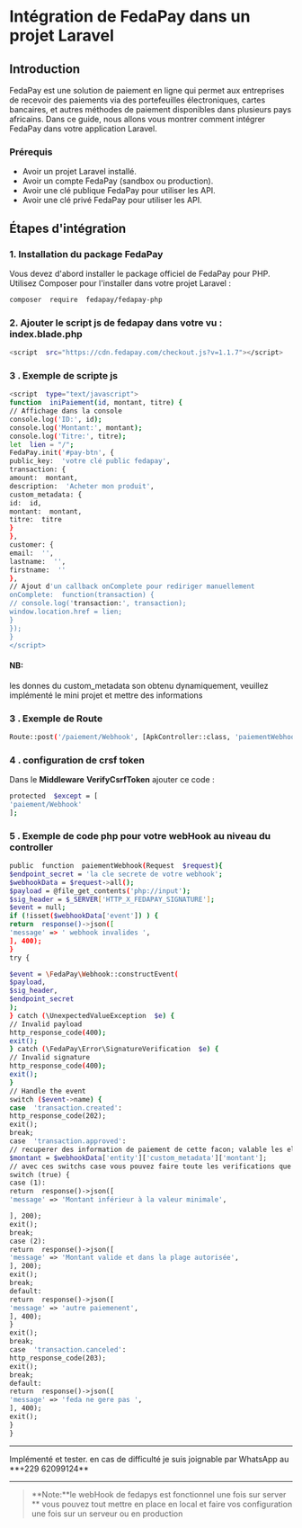 # Intégration de FedaPay dans un projet Laravel

## Introduction

FedaPay est une solution de paiement en ligne qui permet aux entreprises de recevoir des paiements via des portefeuilles électroniques, cartes bancaires, et autres méthodes de paiement disponibles dans plusieurs pays africains. Dans ce guide, nous allons vous montrer comment intégrer FedaPay dans votre application Laravel.

### Prérequis

-   Avoir un projet Laravel installé.
-   Avoir un compte FedaPay (sandbox ou production).
-   Avoir une clé publique FedaPay pour utiliser les API.
-   Avoir une clé privé FedaPay pour utiliser les API.

## Étapes d'intégration

### 1. Installation du package FedaPay

Vous devez d'abord installer le package officiel de FedaPay pour PHP. Utilisez Composer pour l'installer dans votre projet Laravel :

```bash
composer  require  fedapay/fedapay-php
```

### 2. Ajouter le script js de fedapay dans votre vu : index.blade.php

```bash
<script  src="https://cdn.fedapay.com/checkout.js?v=1.1.7"></script>
```

### 3 . Exemple de scripte js

```bash
<script  type="text/javascript">
function  iniPaiement(id, montant, titre) {
// Affichage dans la console
console.log('ID:', id);
console.log('Montant:', montant);
console.log('Titre:', titre);
let  lien = "/";
FedaPay.init('#pay-btn', {
public_key:  'votre clé public fedapay',
transaction: {
amount:  montant,
description:  'Acheter mon produit',
custom_metadata: {
id:  id,
montant:  montant,
titre:  titre
}
},
customer: {
email:  '',
lastname:  '',
firstname:  ''
},
// Ajout d'un callback onComplete pour rediriger manuellement
onComplete:  function(transaction) {
// console.log('transaction:', transaction);
window.location.href = lien;
}
});
}
</script>
```

#### NB:

les donnes du custom_metadata son obtenu dynamiquement, veuillez implémenté le mini projet
et mettre des informations

### 3 . Exemple de Route

```bash
Route::post('/paiement/Webhook', [ApkController::class, 'paiementWebhook'])->name('paiementWebhook');
```

### 4 . configuration de crsf token

Dans le **Middleware** **VerifyCsrfToken** ajouter ce code :

```bash
protected  $except = [
'paiement/Webhook'
];
```

### 5 . Exemple de code php pour votre webHook au niveau du controller

```bash
public  function  paiementWebhook(Request  $request){
$endpoint_secret = 'la cle secrete de votre webhook';
$webhookData = $request->all();
$payload = @file_get_contents('php://input');
$sig_header = $_SERVER['HTTP_X_FEDAPAY_SIGNATURE'];
$event = null;
if (!isset($webhookData['event']) ) {
return  response()->json([
'message' => ' webhook invalides ',
], 400);
}
try {

$event = \FedaPay\Webhook::constructEvent(
$payload,
$sig_header,
$endpoint_secret
);
} catch (\UnexpectedValueException  $e) {
// Invalid payload
http_response_code(400);
exit();
} catch (\FedaPay\Error\SignatureVerification  $e) {
// Invalid signature
http_response_code(400);
exit();
}
// Handle the event
switch ($event->name) {
case  'transaction.created':
http_response_code(202);
exit();
break;
case  'transaction.approved':
// recuperer des information de paiement de cette facon; valable les elements du custom_data
$montant = $webhookData['entity']['custom_metadata']['montant'];
// avec ces switchs case vous pouvez faire toute les verifications que vous voulez avant enregistrement en bas de données
switch (true) {
case (1):
return  response()->json([
'message' => 'Montant inférieur à la valeur minimale',

], 200);
exit();
break;
case (2):
return  response()->json([
'message' => 'Montant valide et dans la plage autorisée',
], 200);
exit();
break;
default:
return  response()->json([
'message' => 'autre paiemenent',
], 400);
}
exit();
break;
case  'transaction.canceled':
http_response_code(203);
exit();
break;
default:
return  response()->json([
'message' => 'feda ne gere pas ',
], 400);
exit();
}
}
```

<hr> 
Implémenté et tester.
en cas de difficulté je suis joignable par WhatsApp au   **+229 62099124** 
<hr> 
 
> **Note:**le webHook de fedapys est fonctionnel une fois sur server **  vous pouvez tout mettre en place en local et faire vos configuration une fois sur un serveur ou en production
